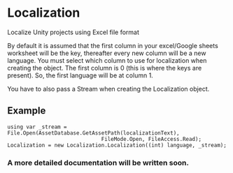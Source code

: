 # Localization
Localize Unity projects using Excel file format

By default it is assumed that the first column in your excel/Google sheets
worksheet will be the key, thereafter every new column will be a new language.
You must select which column to use for localization when creating the object.
The first column is 0 (this is where the keys are present). So, the first
language will be at column 1.

You have to also pass a Stream when creating the Localization object.

## Example
    using var _stream = File.Open(AssetDatabase.GetAssetPath(localizationText),
                                  FileMode.Open, FileAccess.Read);
    Localization = new Localization.Localization((int) language, _stream);

### A more detailed documentation will be written soon.